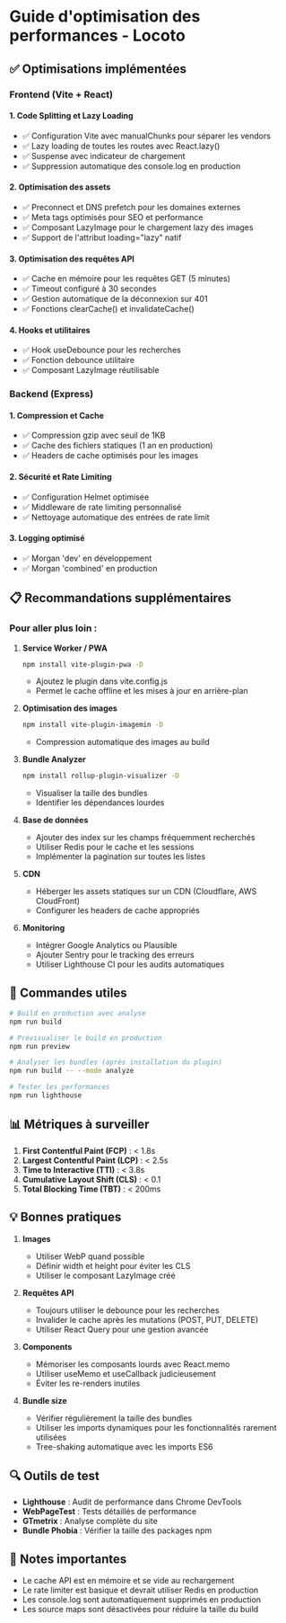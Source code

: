 # Guide d'optimisation des performances - Locoto

## ✅ Optimisations implémentées

### Frontend (Vite + React)

#### 1. **Code Splitting et Lazy Loading**
- ✅ Configuration Vite avec manualChunks pour séparer les vendors
- ✅ Lazy loading de toutes les routes avec React.lazy()
- ✅ Suspense avec indicateur de chargement
- ✅ Suppression automatique des console.log en production

#### 2. **Optimisation des assets**
- ✅ Preconnect et DNS prefetch pour les domaines externes
- ✅ Meta tags optimisés pour SEO et performance
- ✅ Composant LazyImage pour le chargement lazy des images
- ✅ Support de l'attribut loading="lazy" natif

#### 3. **Optimisation des requêtes API**
- ✅ Cache en mémoire pour les requêtes GET (5 minutes)
- ✅ Timeout configuré à 30 secondes
- ✅ Gestion automatique de la déconnexion sur 401
- ✅ Fonctions clearCache() et invalidateCache()

#### 4. **Hooks et utilitaires**
- ✅ Hook useDebounce pour les recherches
- ✅ Fonction debounce utilitaire
- ✅ Composant LazyImage réutilisable

### Backend (Express)

#### 1. **Compression et Cache**
- ✅ Compression gzip avec seuil de 1KB
- ✅ Cache des fichiers statiques (1 an en production)
- ✅ Headers de cache optimisés pour les images

#### 2. **Sécurité et Rate Limiting**
- ✅ Configuration Helmet optimisée
- ✅ Middleware de rate limiting personnalisé
- ✅ Nettoyage automatique des entrées de rate limit

#### 3. **Logging optimisé**
- ✅ Morgan 'dev' en développement
- ✅ Morgan 'combined' en production

## 📋 Recommandations supplémentaires

### Pour aller plus loin :

1. **Service Worker / PWA**
   ```bash
   npm install vite-plugin-pwa -D
   ```
   - Ajoutez le plugin dans vite.config.js
   - Permet le cache offline et les mises à jour en arrière-plan

2. **Optimisation des images**
   ```bash
   npm install vite-plugin-imagemin -D
   ```
   - Compression automatique des images au build

3. **Bundle Analyzer**
   ```bash
   npm install rollup-plugin-visualizer -D
   ```
   - Visualiser la taille des bundles
   - Identifier les dépendances lourdes

4. **Base de données**
   - Ajouter des index sur les champs fréquemment recherchés
   - Utiliser Redis pour le cache et les sessions
   - Implémenter la pagination sur toutes les listes

5. **CDN**
   - Héberger les assets statiques sur un CDN (Cloudflare, AWS CloudFront)
   - Configurer les headers de cache appropriés

6. **Monitoring**
   - Intégrer Google Analytics ou Plausible
   - Ajouter Sentry pour le tracking des erreurs
   - Utiliser Lighthouse CI pour les audits automatiques

## 🚀 Commandes utiles

```bash
# Build en production avec analyse
npm run build

# Prévisualiser le build en production
npm run preview

# Analyser les bundles (après installation du plugin)
npm run build -- --mode analyze

# Tester les performances
npm run lighthouse
```

## 📊 Métriques à surveiller

1. **First Contentful Paint (FCP)** : < 1.8s
2. **Largest Contentful Paint (LCP)** : < 2.5s
3. **Time to Interactive (TTI)** : < 3.8s
4. **Cumulative Layout Shift (CLS)** : < 0.1
5. **Total Blocking Time (TBT)** : < 200ms

## 💡 Bonnes pratiques

1. **Images**
   - Utiliser WebP quand possible
   - Définir width et height pour éviter les CLS
   - Utiliser le composant LazyImage créé

2. **Requêtes API**
   - Toujours utiliser le debounce pour les recherches
   - Invalider le cache après les mutations (POST, PUT, DELETE)
   - Utiliser React Query pour une gestion avancée

3. **Components**
   - Mémoriser les composants lourds avec React.memo
   - Utiliser useMemo et useCallback judicieusement
   - Éviter les re-renders inutiles

4. **Bundle size**
   - Vérifier régulièrement la taille des bundles
   - Utiliser les imports dynamiques pour les fonctionnalités rarement utilisées
   - Tree-shaking automatique avec les imports ES6

## 🔍 Outils de test

- **Lighthouse** : Audit de performance dans Chrome DevTools
- **WebPageTest** : Tests détaillés de performance
- **GTmetrix** : Analyse complète du site
- **Bundle Phobia** : Vérifier la taille des packages npm

## 📝 Notes importantes

- Le cache API est en mémoire et se vide au rechargement
- Le rate limiter est basique et devrait utiliser Redis en production
- Les console.log sont automatiquement supprimés en production
- Les source maps sont désactivées pour réduire la taille du build
